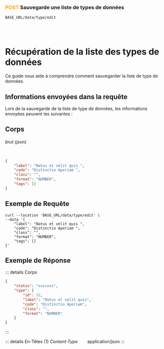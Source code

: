 ### <span style="color:orange">POST</span> Sauvegarde une liste de types de données

````
BASE_URL/data/type/edit
````

<br/> <br/> 

# Récupération de la liste des types de données
Ce guide vous aide à comprendre comment sauvegarder la liste de type de données.


## Informations envoyées dans la requête

Lors de la sauvegarde de la liste de type de données, les informations envoyées peuvent les suivantes :


## Corps

###### brut (json)


```json

{
    "label": "Natus et velit quis ",
    "code": "Distinctio Aperiam ",
    "class": "",
    "format": "NUMBER",
    "tags": []
}
```

## Exemple de Requête

```curl
curl --location 'BASE_URL/data/type/edit' \
--data '{
    "label": "Natus et velit quis ",
    "code": "Distinctio Aperiam ",
    "class": "",
    "format": "NUMBER",
    "tags": []
}'

```


## Exemple de Réponse

::: details Corps  

```json
{
    "status": "success",
    "type": {
        "id": 32,
        "label": "Natus et velit quis",
        "code": "Distinctio Aperiam",
        "class": "",
        "format": "NUMBER"
    }
}
```
:::


::: details En-Têtes (1)
 *Content-Type*    &nbsp;&nbsp;&nbsp;&nbsp;&nbsp;&nbsp;     application/json
:::
